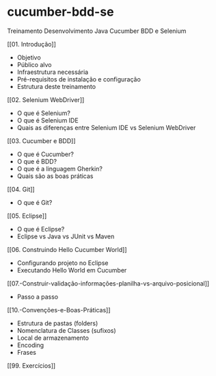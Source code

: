 # cucumber-bdd-se
Treinamento Desenvolvimento Java Cucumber BDD e Selenium

[[01. Introdução]]
* Objetivo
* Público alvo
* Infraestrutura necessária
* Pré-requisitos de instalação e configuração
* Estrutura deste treinamento

[[02. Selenium WebDriver]]
* O que é Selenium?
* O que é Selenium IDE
* Quais as diferenças entre Selenium IDE vs Selenium WebDriver

[[03. Cucumber e BDD]]
* O que é Cucumber?
* O que é BDD?
* O que é a linguagem Gherkin?
* Quais são as boas práticas

[[04. Git]]
* O que é Git?

[[05. Eclipse]]
* O que é Eclipse?
* Eclipse vs Java vs JUnit vs Maven

[[06. Construindo Hello Cucumber World]]
* Configurando projeto no Eclipse
* Executando Hello World em Cucumber

[[07.-Construir-validação-informações-planilha-vs-arquivo-posicional]]
* Passo a passo

[[10.-Convenções-e-Boas-Práticas]]
* Estrutura de pastas (folders)
* Nomenclatura de Classes (sufixos)
* Local de armazenamento
* Encoding
* Frases

[[99. Exercícios]]
